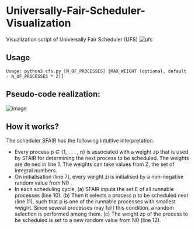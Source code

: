 # Universally-Fair-Scheduler-Visualization
Visualization script of Universally Fair Scheduler (UFS)
![ufs](https://github.com/whskn/Universally-Fair-Scheduler-Visualization/assets/76423174/6e09fa04-5be6-4abf-ad5c-c6adc4fcb42e)

## Usage
```Usage: python3 cfs.py [N_OF_PROCESSES] [MAX_WEIGHT (optional, default - N_OF_PROCESSES * 2)]```

## Pseudo-code realization:
![image](https://github.com/whskn/Universally-Fair-Scheduler-Visualization/assets/76423174/a1ea0ad2-faa9-48d3-9c58-59f208634541)

## How it works?
The scheduler SFAIR has the following intuitive interpretation.
- Every process p ∈ {1, . . . , n} is associated with a weight zp that is used by
SFAIR for determining the next process to be scheduled. The weights are
de ned in line 1. The weights can take values from Z, the set of integral
numbers.
- On initialisation (line 7), every weight zi is initialised by a non-negative
random value from N0 .
- In each scheduling cycle,
(a) SFAIR inputs the set E of all runnable processes (line 10).
(b) Then it selects a process p to be scheduled next (line 11), such that
p is one of the runnable processes with smallest weight. Since several
processes may ful l this condition, a random selection is performed
among them.
(c) The weight zp of the process to be scheduled is set to a new random
value from N0 (line 12).
